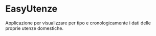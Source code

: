 # EasyUtenze
Applicazione per  visualizzare per tipo e cronologicamente i dati delle proprie utenze domestiche.
